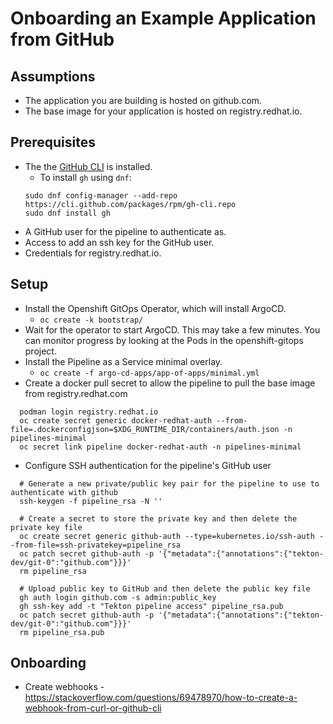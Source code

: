 # Onboarding an Example Application from GitHub

## Assumptions
* The application you are building is hosted on github.com.
* The base image for your application is hosted on registry.redhat.io.

## Prerequisites
* The the [GitHub CLI](https://cli.github.com/) is installed.
  * To install `gh` using `dnf`:
  ```shell
  sudo dnf config-manager --add-repo https://cli.github.com/packages/rpm/gh-cli.repo
  sudo dnf install gh
  ```
* A GitHub user for the pipeline to authenticate as.
* Access to add an ssh key for the GitHub user.
* Credentials for registry.redhat.io.


## Setup
* Install the Openshift GitOps Operator, which will install ArgoCD.
  * `oc create -k bootstrap/`
* Wait for the operator to start ArgoCD. This may take a few minutes. You can monitor progress by looking at the Pods in the openshift-gitops project.
* Install the Pipeline as a Service minimal overlay.
  * `oc create -f argo-cd-apps/app-of-apps/minimal.yml`
* Create a docker pull secret to allow the pipeline to pull the base image from registry.redhat.com
```shell
  podman login registry.redhat.io
  oc create secret generic docker-redhat-auth --from-file=.dockerconfigjson=$XDG_RUNTIME_DIR/containers/auth.json -n pipelines-minimal
  oc secret link pipeline docker-redhat-auth -n pipelines-minimal
```
* Configure SSH authentication for the pipeline's GitHub user
```shell
  # Generate a new private/public key pair for the pipeline to use to authenticate with github
  ssh-keygen -f pipeline_rsa -N ''
  
  # Create a secret to store the private key and then delete the private key file
  oc create secret generic github-auth --type=kubernetes.io/ssh-auth --from-file=ssh-privatekey=pipeline_rsa
  oc patch secret github-auth -p '{"metadata":{"annotations":{"tekton-dev/git-0":"github.com"}}}'
  rm pipeline_rsa

  # Upload public key to GitHub and then delete the public key file
  gh auth login github.com -s admin:public_key
  gh ssh-key add -t "Tekton pipeline access" pipeline_rsa.pub
  oc patch secret github-auth -p '{"metadata":{"annotations":{"tekton-dev/git-0":"github.com"}}}'
  rm pipeline_rsa.pub
```

## Onboarding
* Create webhooks - https://stackoverflow.com/questions/69478970/how-to-create-a-webhook-from-curl-or-github-cli
